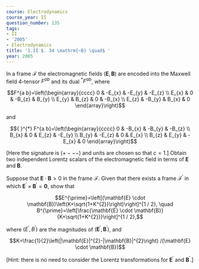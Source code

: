```yaml
---
course: Electrodynamics
course_year: II
question_number: 135
tags:
- II
- '2005'
- Electrodynamics
title: '1.II $. 34 \mathrm{~B} \quad$ '
year: 2005
---
```



In a frame $\mathcal{F}$ the electromagnetic fields $(\mathbf{E}, \mathbf{B})$ are encoded into the Maxwell field 4-tensor $F^{a b}$ and its dual ${ }^{*} F^{a b}$, where

$$F^{a b}=\left(\begin{array}{cccc}
0 & -E_{x} & -E_{y} & -E_{z} \\
E_{x} & 0 & -B_{z} & B_{y} \\
E_{y} & B_{z} & 0 & -B_{x} \\
E_{z} & -B_{y} & B_{x} & 0
\end{array}\right)$$

and

$${ }^{*} F^{a b}=\left(\begin{array}{cccc}
0 & -B_{x} & -B_{y} & -B_{z} \\
B_{x} & 0 & E_{z} & -E_{y} \\
B_{y} & -E_{z} & 0 & E_{x} \\
B_{z} & E_{y} & -E_{x} & 0
\end{array}\right)$$

[Here the signature is $(+---)$ and units are chosen so that $c=1$.] Obtain two independent Lorentz scalars of the electromagnetic field in terms of $\mathbf{E}$ and $\mathbf{B}$.

Suppose that $\mathbf{E} \cdot \mathbf{B}>0$ in the frame $\mathcal{F}$. Given that there exists a frame $\mathcal{F}^{\prime}$ in which $\mathbf{E}^{\prime} \times \mathbf{B}^{\prime}=\mathbf{0}$, show that

$$E^{\prime}=\left[(\mathbf{E} \cdot \mathbf{B})\left(K+\sqrt{1+K^{2}}\right)\right]^{1 / 2}, \quad B^{\prime}=\left[\frac{\mathbf{E} \cdot \mathbf{B}}{K+\sqrt{1+K^{2}}}\right]^{1 / 2},$$

where $\left(E^{\prime}, B^{\prime}\right)$ are the magnitudes of $\left(\mathbf{E}^{\prime}, \mathbf{B}^{\prime}\right)$, and

$$K=\frac{1}{2}\left(|\mathbf{E}|^{2}-|\mathbf{B}|^{2}\right) /(\mathbf{E} \cdot \mathbf{B})$$

[Hint: there is no need to consider the Lorentz transformations for $\mathbf{E}^{\prime}$ and $\mathbf{B}^{\prime}$.]
